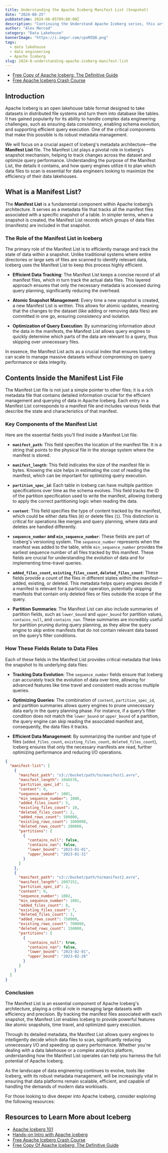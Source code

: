 ```yaml
---
title: Understanding the Apache Iceberg Manifest List (Snapshot)
date: "2024-08-25"
pubDatetime: 2024-08-05T09:00:00Z
description: "Continuing the Understand Apache Iceberg series, this article delves into the Manifest List, a critical component of Apache Iceberg's architecture."
author: "Alex Merced"
category: "Data Lakehouse"
bannerImage: "https://i.imgur.com/cpoMZQ8.png"
tags:
  - data lakehouse
  - data engineering
  - Apache Iceberg
slug: 2024-8-understanding-apache-iceberg-manifest-list
---
```

- [Free Copy of Apache Iceberg: The Definitive Guide](https://hello.dremio.com/wp-apache-iceberg-the-definitive-guide-reg.html?utm_source=ev_external_blog&utm_medium=social_free&utm_campaign=manifestlistblog&utm_content=alexmerced&utm_term=external_blog)
- [Free Apache Iceberg Crash Course](https://hello.dremio.com/webcast-an-apache-iceberg-lakehouse-crash-course-reg.html?utm_source=ev_external_blog&utm_medium=social_free&utm_campaign=manifestlistblog&utm_content=alexmerced&utm_term=external_blog)

## Introduction

Apache Iceberg is an open lakehouse table format designed to take datasets in distributed file systems and turn them into database like tables. It has gained popularity for its ability to handle complex data engineering challenges, such as ensuring data consistency, enabling schema evolution, and supporting efficient query execution. One of the critical components that make this possible is its robust metadata management.

We will focus on a crucial aspect of Iceberg's metadata architecture—the **Manifest List** file. The Manifest List plays a pivotal role in Iceberg's snapshot mechanism, helping to track changes across the dataset and optimize query performance. Understanding the purpose of the Manifest List, the details it contains, and how query engines utilize it to plan which data files to scan is essential for data engineers looking to maximize the efficiency of their data lakehouses.

## What is a Manifest List?

The **Manifest List** is a fundamental component within Apache Iceberg’s architecture. It serves as a metadata file that tracks all the manifest files associated with a specific snapshot of a table. In simpler terms, when a snapshot is created, the Manifest List records which groups of data files (manifests) are included in that snapshot.

### The Role of the Manifest List in Iceberg

The primary role of the Manifest List is to efficiently manage and track the state of data within a snapshot. Unlike traditional systems where entire directories or large sets of files are scanned to identify relevant data, Iceberg uses the Manifest List to keep this process highly efficient. 

- **Efficient Data Tracking**: The Manifest List keeps a concise record of all manifest files, which in turn track the actual data files. This layered approach ensures that only the necessary metadata is accessed during query planning, significantly reducing the overhead.
  
- **Atomic Snapshot Management**: Every time a new snapshot is created, a new Manifest List is written. This allows for atomic updates, meaning that the changes to the dataset (like adding or removing data files) are committed in one go, ensuring consistency and isolation.

- **Optimization of Query Execution**: By summarizing information about the data in the manifests, the Manifest List allows query engines to quickly determine which parts of the data are relevant to a query, thus skipping over unnecessary files.

In essence, the Manifest List acts as a crucial index that ensures Iceberg can scale to manage massive datasets without compromising on query performance or data integrity.

## Contents Inside the Manifest List File

The Manifest List file is not just a simple pointer to other files; it is a rich metadata file that contains detailed information crucial for the efficient management and querying of data in Apache Iceberg. Each entry in a Manifest List corresponds to a manifest file and includes various fields that describe the state and characteristics of that manifest.

### Key Components of the Manifest List

Here are the essential fields you’ll find inside a Manifest List file:

- **`manifest_path`**: This field specifies the location of the manifest file. It is a string that points to the physical file in the storage system where the manifest is stored.

- **`manifest_length`**: This field indicates the size of the manifest file in bytes. Knowing the size helps in estimating the cost of reading the manifest, which can be important for optimizing query execution.

- **`partition_spec_id`**: Each table in Iceberg can have multiple partition specifications over time as the schema evolves. This field tracks the ID of the partition specification used to write the manifest, allowing Iceberg to apply the correct partitioning logic when reading the data.

- **`content`**: This field specifies the type of content tracked by the manifest, which could be either data files (`0`) or delete files (`1`). This distinction is critical for operations like merges and query planning, where data and deletes are handled differently.

- **`sequence_number` and `min_sequence_number`**: These fields are part of Iceberg's versioning system. The `sequence_number` represents when the manifest was added to the table, while `min_sequence_number` provides the earliest sequence number of all files tracked by this manifest. These fields are crucial for understanding the evolution of data and for implementing time-travel queries.

- **`added_files_count`, `existing_files_count`, `deleted_files_count`**: These fields provide a count of the files in different states within the manifest—added, existing, or deleted. This metadata helps query engines decide if a manifest is relevant for a particular operation, potentially skipping manifests that contain only deleted files or files outside the scope of the query.

- **Partition Summaries**: The Manifest List can also include summaries of partition fields, such as `lower_bound` and `upper_bound` for partition values, `contains_null`, and `contains_nan`. These summaries are incredibly useful for partition pruning during query planning, as they allow the query engine to skip entire manifests that do not contain relevant data based on the query’s filter conditions.

### How These Fields Relate to Data Files

Each of these fields in the Manifest List provides critical metadata that links the snapshot to its underlying data files:

- **Tracking Data Evolution**: The `sequence_number` fields ensure that Iceberg can accurately track the evolution of data over time, allowing for advanced features like time travel and consistent reads across multiple queries.

- **Optimizing Queries**: The combination of `content`, `partition_spec_id`, and partition summaries allows query engines to prune unnecessary data early in the query planning phase. For instance, if a query’s filter condition does not match the `lower_bound` or `upper_bound` of a partition, the query engine can skip reading the associated manifest and, consequently, the data files it tracks.

- **Efficient Data Management**: By summarizing the number and type of files (`added_files_count`, `existing_files_count`, `deleted_files_count`), Iceberg ensures that only the necessary manifests are read, further optimizing performance and reducing I/O operations.

```json
{
  "manifest-list": [
    {
      "manifest_path": "s3://bucket/path/to/manifest1.avro",
      "manifest_length": 1048576,
      "partition_spec_id": 1,
      "content": 0,
      "sequence_number": 1001,
      "min_sequence_number": 1000,
      "added_files_count": 5,
      "existing_files_count": 10,
      "deleted_files_count": 2,
      "added_rows_count": 500000,
      "existing_rows_count": 1000000,
      "deleted_rows_count": 200000,
      "partitions": [
        {
          "contains_null": false,
          "contains_nan": false,
          "lower_bound": "2023-01-01",
          "upper_bound": "2023-01-31"
        }
      ]
    },
    {
      "manifest_path": "s3://bucket/path/to/manifest2.avro",
      "manifest_length": 2097152,
      "partition_spec_id": 2,
      "content": 0,
      "sequence_number": 1002,
      "min_sequence_number": 1001,
      "added_files_count": 8,
      "existing_files_count": 7,
      "deleted_files_count": 3,
      "added_rows_count": 750000,
      "existing_rows_count": 700000,
      "deleted_rows_count": 150000,
      "partitions": [
        {
          "contains_null": true,
          "contains_nan": false,
          "lower_bound": "2023-02-01",
          "upper_bound": "2023-02-28"
        }
      ]
    }
  ]
}
```

### Conclusion

The Manifest List is an essential component of Apache Iceberg's architecture, playing a critical role in managing large datasets with efficiency and precision. By tracking the manifest files associated with each snapshot, the Manifest List enables Iceberg to provide powerful features like atomic snapshots, time travel, and optimized query execution. 

Through its detailed metadata, the Manifest List allows query engines to intelligently decide which data files to scan, significantly reducing unnecessary I/O and speeding up query performance. Whether you're dealing with a data lakehouse or a complex analytics platform, understanding how the Manifest List operates can help you harness the full potential of Apache Iceberg.

As the landscape of data engineering continues to evolve, tools like Iceberg, with its robust metadata management, will be increasingly vital in ensuring that data platforms remain scalable, efficient, and capable of handling the demands of modern data workloads.

For those looking to dive deeper into Apache Iceberg, consider exploring the following resources:

## Resources to Learn More about Iceberg

- [Apache Iceberg 101](https://www.dremio.com/lakehouse-deep-dives/apache-iceberg-101/?utm_source=ev_external_blog&utm_medium=social_free&utm_campaign=manifestlistblog&utm_content=alexmerced&utm_term=external_blog)
- [Hands-on Intro with Apache iceberg](https://www.dremio.com/blog/intro-to-dremio-nessie-and-apache-iceberg-on-your-laptop/?utm_source=ev_external_blog&utm_medium=social_free&utm_campaign=manifestlistblog&utm_content=alexmerced&utm_term=external_blog)
- [Free Apache Iceberg Crash Course](https://hello.dremio.com/webcast-an-apache-iceberg-lakehouse-crash-course-reg.html?utm_source=ev_external_blog&utm_medium=social_free&utm_campaign=manifestlistblog&utm_content=alexmerced&utm_term=external_blog)
- [Free Copy Of Apache Iceberg: The Definitive Guide](https://hello.dremio.com/wp-apache-iceberg-the-definitive-guide-reg.html?utm_source=ev_external_blog&utm_medium=social_free&utm_campaign=manifestlistblog&utm_content=alexmerced&utm_term=external_blog)

